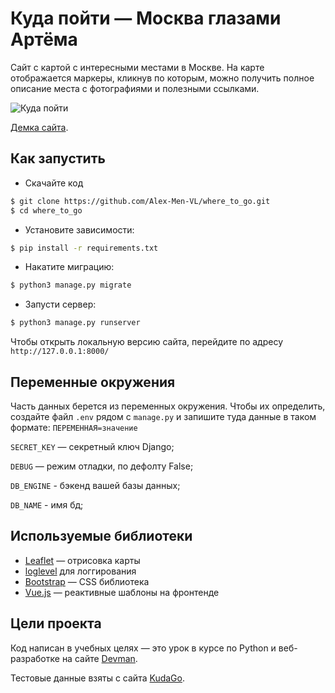 # Куда пойти — Москва глазами Артёма

Сайт с картой с интересными местами в Москве. На карте отображается маркеры, кликнув
по которым, можно получить полное описание места с фотографиями и полезными ссылками.

![&#x41A;&#x443;&#x434;&#x430; &#x43F;&#x43E;&#x439;&#x442;&#x438;](../../../../../../Downloads/where-to-go-frontend-master/.gitbook/assets/site.png)

[Демка сайта](https://devmanorg.github.io/where-to-go-frontend/).

## Как запустить

- Скачайте код
```bash
$ git clone https://github.com/Alex-Men-VL/where_to_go.git
$ cd where_to_go
```
- Установите зависимости:
```bash
$ pip install -r requirements.txt
```
- Накатите миграцию:
```bash
$ python3 manage.py migrate
```
- Запусти сервер:
```bash
$ python3 manage.py runserver
```

Чтобы открыть локальную версию сайта, перейдите по адресу `http://127.0.0.1:8000/`

## Переменные окружения

Часть данных берется из переменных окружения. Чтобы их определить, создайте файл 
`.env` рядом с `manage.py` и запишите туда данные в таком формате: 
`ПЕРЕМЕННАЯ=значение`

`SECRET_KEY` — секретный ключ Django;

`DEBUG` — режим отладки, по дефолту False;

`DB_ENGINE` - бэкенд вашей базы данных;

`DB_NAME` - имя бд;

## Используемые библиотеки

* [Leaflet](https://leafletjs.com/) — отрисовка карты
* [loglevel](https://www.npmjs.com/package/loglevel) для логгирования
* [Bootstrap](https://getbootstrap.com/) — CSS библиотека
* [Vue.js](https://ru.vuejs.org/) — реактивные шаблоны на фронтенде

## Цели проекта

Код написан в учебных целях — это урок в курсе по Python и веб-разработке на сайте [Devman](https://dvmn.org).

Тестовые данные взяты с сайта [KudaGo](https://kudago.com).

